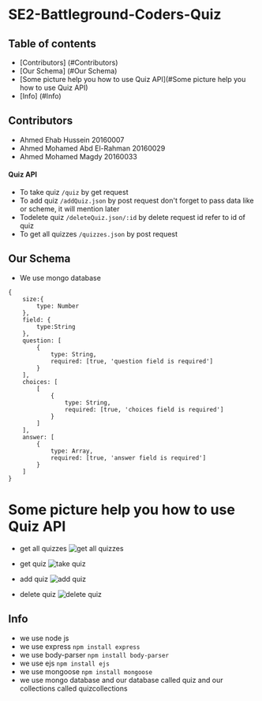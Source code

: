 # SE2-Battleground-Coders-Quiz



## Table of contents
* [Contributors] (#Contributors)
* [Our Schema] (#Our Schema)
* [Some picture help you how to use Quiz API](#Some picture help you how to use Quiz API)
* [Info] (#Info)



## Contributors
* Ahmed Ehab Hussein 20160007
* Ahmed Mohamed Abd El-Rahman 20160029
* Ahmed Mohamed Magdy 20160033



#### Quiz API
* To take quiz ```/quiz``` by get request
* To add quiz ```/addQuiz.json``` by post request don't forget to pass data like or scheme, it will mention later
* Todelete quiz ```/deleteQuiz.json/:id``` by delete request id refer to id of quiz
* To get all quizzes ```/quizzes.json``` by post request



## Our Schema
* We use mongo database
```
{
    size:{
        type: Number
    },
    field: {
        type:String
    },
    question: [
        {
            type: String,
            required: [true, 'question field is required']
        }
    ],
    choices: [
        [
            {
                type: String,
                required: [true, 'choices field is required']
            }
        ]
    ],
    answer: [
        {
            type: Array,
            required: [true, 'answer field is required']
        }
    ]
}
```



# Some picture help you how to use Quiz API
* get all quizzes
![get all quizzes](https://github.com/AhmedMuhaameed/SE2-Battleground-Coders-Quiz/blob/master/images/post%20quizzes.PNG)


* get quiz
![take quiz](https://github.com/AhmedMuhaameed/SE2-Battleground-Coders-Quiz/blob/master/images/get%20quiz.PNG)


* add quiz
![add quiz](https://github.com/AhmedMuhaameed/SE2-Battleground-Coders-Quiz/blob/master/images/post%20addQuiz.PNG)


* delete quiz
![delete quiz](https://github.com/AhmedMuhaameed/SE2-Battleground-Coders-Quiz/blob/master/images/delete%20deleteQuiz.PNG)



## Info
* we use node js
* we use express ```npm install express```
* we use body-parser ```npm install body-parser```
* we use ejs ```npm install ejs```
* we use mongoose ```npm install mongoose```
* we use mongo database and our database called quiz and our collections called quizcollections
